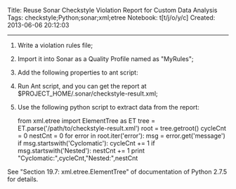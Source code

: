 Title: Reuse Sonar Checkstyle Violation Report for Custom Data Analysis
Tags: checkstyle;Python;sonar;xml;etree
Notebook: t[t/j/o/y/c]
Created: 2013-06-06 20:12:03

------

1. Write a violation rules file;

1. Import it into Sonar as a Quality Profile named as "MyRules";

1. Add the following properties to ant script:

    <property name="sonar.profile" value="MyRules" />
    <property name="sonar.checkstyle.generateXml" value="true" /> 

1. Run Ant script, and you can get the report at $PROJECT_HOME/.sonar/checkstyle-result.xml;

1. Use the following python script to extract data from the report:

    from xml.etree import ElementTree as ET 
    tree = ET.parse('/path/to/checkstyle-result.xml') 
    root = tree.getroot() 
    cycleCnt = 0 
    nestCnt = 0 
    for error in root.iter('error'): 
        msg = error.get('message')
        if msg.startswith('Cyclomatic'):
            cycleCnt += 1
        if msg.startswith('Nested'):
            nestCnt += 1
    print "Cyclomatic:",cycleCnt,"Nested:",nestCnt 

See "Section 19.7: xml.etree.ElementTree" of documentation of Python 2.7.5 for details.
